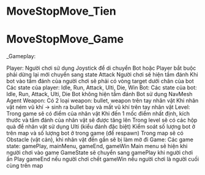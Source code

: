 # MoveStopMove_Tien

# MoveStopMove_Game
_Gameplay:

Player:
Người chơi sử dụng Joystick để di chuyển
Bot hoặc Player bắt buộc phải dừng lại mới chuyển sang state Attack
Người chơi sẽ hiện tầm đánh
Khi bot vào tầm đánh của người chơi sẽ phải có vòng target dưới chân của bot
Các state của player: Idle, Run, Attack, Ulti, Die, Win
Bot:
Các state của bot: Idle, Run, Attack, Ulti, Die
Bot không hiện tầm đánh
Bot sử dụng NavMesh Agent
Weapon:
Có 2 loại weapon: bullet, weapon trên tay nhân vật
Khi nhân vật ném vũ khí -> sinh ra bullet bay và mất vũ khí trên tay nhân vật
Level:
Trong game sẽ có điểm của nhân vật
Khi đến 1 mốc điểm nhất định, kích thước và tầm đánh của nhân vật sẽ được tăng lên
Trong level sẽ có các hộp quà để nhân vật sử dụng Ulti (kiểu đánh đặc biệt)
Kiểm soát số lượng bot ở trên map và số lượng bot ở trong game (để respawn)
Trong map sẽ có Obstacle (vật cản), khi nhân vật đến gần sẽ bị làm mờ đi
Game:
Các game state: gamePlay, mainMenu, gameEnd, gameWin
Main menu sẽ hiện khi người chơi vào game
GameState sẽ chuyển sang gamePlay khi người chơi ấn Play
gameEnd nếu người chơi chết
gameWin nếu người chơi là người cuối cùng trên map

